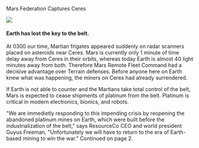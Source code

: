 Mars Federation Captures Ceres

![](newspaper/images/ceres.png)

#### Earth has lost the key to the belt.

At 0300 our time, Martian frigates appeared suddenly on radar scanners placed on asteroids near Ceres. Mars is currently only 1 minute of time delay away from Ceres in their orbits, whereas today Earth is almost 40 light minutes away from both. Therefore Mars Remote Fleet Command had a decisive advantage over Terrain defenses. Before anyone here on Earth knew what was happening, the miners on Ceres had already surrendered.

If Earth is not able to counter and the Martians take total control of the belt, Mars is expected to cease shipments of platinum from the belt. Platinum is critical in modern electronics, bionics, and robots.

"We are immedietly responding to this impending crisis by reopening the abandoned platinum mines on Earth, which were built before the industrialization of the belt," says ResourceCo CEO and world president Guyus Freeman, "Unfortunately we will have to return to the era of Earth-based mining to win the war." Continued on page 2.

